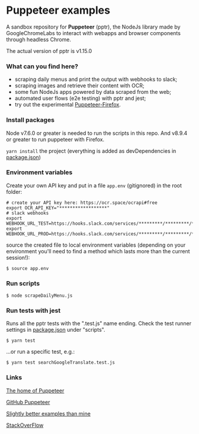 # Puppeteer examples

A sandbox repository for **Puppeteer** (pptr), the NodeJs library made by GoogleChromeLabs to interact with webapps and browser components through headless Chrome.

The actual version of pptr is v1.15.0

### What can you find here?

- scraping daily menus and print the output with webhooks to slack;
- scraping images and retrieve their content with OCR;
- some fun NodeJs apps powered by data scraped from the web;
- automated user flows (e2e testing) with pptr and jest;
- try out the experimental [Puppeteer-Firefox](https://aslushnikov.github.io/ispuppeteerfirefoxready/).

### Install packages

Node v7.6.0 or greater is needed to run the scripts in this repo. And v8.9.4 or greater to run puppeteer with Firefox.

`yarn install` the project (everything is added as devDependencies in [package.json](/package.json))

### Environment variables

Create your own API key and put in a file `app.env` (gitignored) in the root folder:

```shell_session
# create your API key here: https://ocr.space/ocrapi#free
export OCR_API_KEY="******************"
# slack webhooks
export WEBHOOK_URL_TEST=https://hooks.slack.com/services/*********/*********/************************
export WEBHOOK_URL_PROD=https://hooks.slack.com/services/*********/*********/************************

```

source the created file to local environment variables (depending on your environment you'll need to find a method which lasts more than the current session!):

```shell_session
$ source app.env
```

### Run scripts

```shell_session
$ node scrapeDailyMenu.js
```

### Run tests with jest

Runs all the pptr tests with the ".test.js" name ending. Check the test runner settings in [package.json](/package.json) under "scripts".

```shell_session
$ yarn test
```

...or run a specific test, e.g.:

```shell_session
$ yarn test searchGoogleTranslate.test.js
```

### Links

[The home of Puppeteer](https://pptr.dev)

[GitHub Puppeteer](https://github.com/GoogleChrome/puppeteer)

[Slightly better examples than mine](https://github.com/GoogleChromeLabs/puppeteer-examples)

[StackOverFlow](https://stackoverflow.com/questions/tagged/puppeteer)
